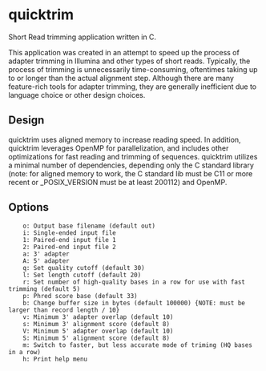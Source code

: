 # quicktrim
Short Read trimming application written in C.

This application was created in an attempt to speed up the process of adapter trimming in Illumina and other types of short reads. Typically, the process of trimming is unnecessarily time-consuming, oftentimes taking up to or longer than the actual alignment step. Although there are many feature-rich tools for adapter trimming, they are generally inefficient due to language choice or other design choices.

## Design
quicktrim uses aligned memory to increase reading speed. In addition, quicktrim leverages OpenMP for parallelization, and includes other optimizations for fast reading and trimming of sequences. quicktrim utilizes a minimal number of dependencies, depending only the C standard library (note: for aligned memory to work, the C standard lib must be C11 or more recent or _POSIX_VERSION must be at least 200112) and OpenMP.

## Options
        o: Output base filename (default out)
        i: Single-ended input file
        1: Paired-end input file 1
        2: Paired-end input file 2
        a: 3' adapter
        A: 5' adapter
        q: Set quality cutoff (default 30)
        l: Set length cutoff (default 20)
        r: Set number of high-quality bases in a row for use with fast trimming (default 5)
        p: Phred score base (default 33)
        b: Change buffer size in bytes (default 100000) {NOTE: must be larger than record length / 10}
        v: Minimum 3' adapter overlap (default 10)
        s: Minimum 3' alignment score (default 8)
        V: Minimum 5' adapter overlap (default 10)
        S: Minimum 5' alignment score (default 8)
        m: Switch to faster, but less accurate mode of triming (HQ bases in a row)
        h: Print help menu
